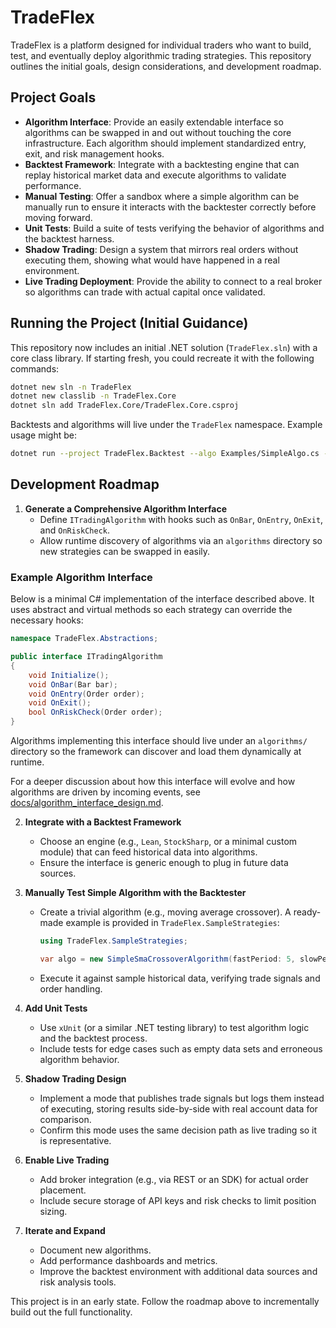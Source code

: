 # TradeFlex

TradeFlex is a platform designed for individual traders who want to build, test, and eventually deploy algorithmic trading strategies. This repository outlines the initial goals, design considerations, and development roadmap.

## Project Goals

- **Algorithm Interface**: Provide an easily extendable interface so algorithms can be swapped in and out without touching the core infrastructure. Each algorithm should implement standardized entry, exit, and risk management hooks.
- **Backtest Framework**: Integrate with a backtesting engine that can replay historical market data and execute algorithms to validate performance.
- **Manual Testing**: Offer a sandbox where a simple algorithm can be manually run to ensure it interacts with the backtester correctly before moving forward.
- **Unit Tests**: Build a suite of tests verifying the behavior of algorithms and the backtest harness.
- **Shadow Trading**: Design a system that mirrors real orders without executing them, showing what would have happened in a real environment.
- **Live Trading Deployment**: Provide the ability to connect to a real broker so algorithms can trade with actual capital once validated.

## Running the Project (Initial Guidance)

This repository now includes an initial .NET solution (`TradeFlex.sln`) with a core class library. If starting fresh, you could recreate it with the following commands:

```bash
dotnet new sln -n TradeFlex
dotnet new classlib -n TradeFlex.Core
dotnet sln add TradeFlex.Core/TradeFlex.Core.csproj
```

Backtests and algorithms will live under the `TradeFlex` namespace. Example usage might be:

```bash
dotnet run --project TradeFlex.Backtest --algo Examples/SimpleAlgo.cs --data data/historical.csv
```

## Development Roadmap

1. **Generate a Comprehensive Algorithm Interface**
   - Define `ITradingAlgorithm` with hooks such as `OnBar`, `OnEntry`, `OnExit`, and `OnRiskCheck`.
   - Allow runtime discovery of algorithms via an `algorithms` directory so new strategies can be swapped in easily.

### Example Algorithm Interface

Below is a minimal C# implementation of the interface described above. It uses
abstract and virtual methods so each strategy can override the necessary hooks:

```csharp
namespace TradeFlex.Abstractions;

public interface ITradingAlgorithm
{
    void Initialize();
    void OnBar(Bar bar);
    void OnEntry(Order order);
    void OnExit();
    bool OnRiskCheck(Order order);
}
```

Algorithms implementing this interface should live under an `algorithms/`
directory so the framework can discover and load them dynamically at runtime.

For a deeper discussion about how this interface will evolve and how algorithms
are driven by incoming events, see
[docs/algorithm_interface_design.md](docs/algorithm_interface_design.md).

2. **Integrate with a Backtest Framework**
   - Choose an engine (e.g., `Lean`, `StockSharp`, or a minimal custom module) that can feed historical data into algorithms.
   - Ensure the interface is generic enough to plug in future data sources.

3. **Manually Test Simple Algorithm with the Backtester**
   - Create a trivial algorithm (e.g., moving average crossover).
     A ready-made example is provided in `TradeFlex.SampleStrategies`:

     ```csharp
     using TradeFlex.SampleStrategies;

     var algo = new SimpleSmaCrossoverAlgorithm(fastPeriod: 5, slowPeriod: 20);
     ```

   - Execute it against sample historical data, verifying trade signals and order handling.

4. **Add Unit Tests**
   - Use `xUnit` (or a similar .NET testing library) to test algorithm logic and the backtest process.
   - Include tests for edge cases such as empty data sets and erroneous algorithm behavior.

5. **Shadow Trading Design**
   - Implement a mode that publishes trade signals but logs them instead of executing, storing results side-by-side with real account data for comparison.
   - Confirm this mode uses the same decision path as live trading so it is representative.

6. **Enable Live Trading**
   - Add broker integration (e.g., via REST or an SDK) for actual order placement.
   - Include secure storage of API keys and risk checks to limit position sizing.

7. **Iterate and Expand**
   - Document new algorithms.
   - Add performance dashboards and metrics.
   - Improve the backtest environment with additional data sources and risk analysis tools.

This project is in an early state. Follow the roadmap above to incrementally build out the full functionality.
